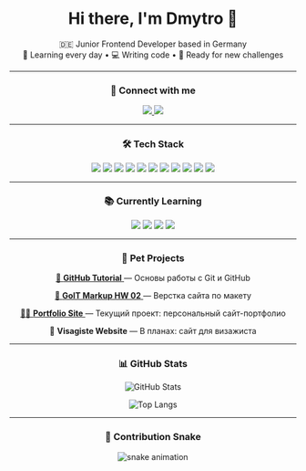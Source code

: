 <h1 align="center">Hi there, I'm Dmytro 👋</h1>

<p align="center">
  🇩🇪 Junior Frontend Developer based in Germany<br>
  🧠 Learning every day • 💻 Writing code • 🦾 Ready for new challenges
</p>

---

<h3 align="center">🔗 Connect with me</h3>

<p align="center">
  <a href="https://linkedin.com/in/дмитро-григор-1ab55723b">
    <img src="https://img.shields.io/badge/LinkedIn-0A66C2?style=flat&logo=linkedin&logoColor=white" />
  </a>
  <a href="https://leetcode.com/hrihor-dmytro/">
    <img src="https://img.shields.io/badge/LeetCode-FFA116?style=flat&logo=leetcode&logoColor=white" />
  </a>
</p>

---

<h3 align="center">🛠 Tech Stack</h3>

<p align="center">
  <img src="https://img.shields.io/badge/JavaScript-F7DF1E?style=flat&logo=javascript&logoColor=black" />
  <img src="https://img.shields.io/badge/TypeScript-3178C6?style=flat&logo=typescript&logoColor=white" />
  <img src="https://img.shields.io/badge/React-20232A?style=flat&logo=react&logoColor=61DAFB" />
  <img src="https://img.shields.io/badge/Redux-593D88?style=flat&logo=redux&logoColor=white" />
  <img src="https://img.shields.io/badge/Tailwind_CSS-38B2AC?style=flat&logo=tailwind-css&logoColor=white" />
  <img src="https://img.shields.io/badge/HTML5-E34F26?style=flat&logo=html5&logoColor=white" />
  <img src="https://img.shields.io/badge/CSS3-1572B6?style=flat&logo=css3&logoColor=white" />
  <img src="https://img.shields.io/badge/Git-F05032?style=flat&logo=git&logoColor=white" />
  <img src="https://img.shields.io/badge/Node.js-339933?style=flat&logo=node.js&logoColor=white" />
  <img src="https://img.shields.io/badge/VS_Code-007ACC?style=flat&logo=visual-studio-code&logoColor=white" />
  <img src="https://img.shields.io/badge/Figma-F24E1E?style=flat&logo=figma&logoColor=white" />
</p>

---

<h3 align="center">📚 Currently Learning</h3>

<p align="center">
  <img src="https://img.shields.io/badge/Next.js-000000?style=flat&logo=nextdotjs&logoColor=white" />
  <img src="https://img.shields.io/badge/Framer_Motion-EF008F?style=flat&logo=framer&logoColor=white" />
  <img src="https://img.shields.io/badge/Testing_Library-E33332?style=flat&logo=testing-library&logoColor=white" />
  <img src="https://img.shields.io/badge/TypeScript-3178C6?style=flat&logo=typescript&logoColor=white" />
</p>

---

<h3 align="center">🚀 Pet Projects</h3>

<p align="center">
  <a href="https://github.com/Hrihor-Dmytro/github-tutorial">
    📘 <strong>GitHub Tutorial</strong>
  </a> — Основы работы с Git и GitHub
</p>

<p align="center">
  <a href="https://github.com/Hrihor-Dmytro/goit-markup-hw-02">
    🎨 <strong>GoIT Markup HW 02</strong>
  </a> — Верстка сайта по макету
</p>

<p align="center">
  <a href="https://github.com/Hrihor-Dmytro/portfolio-site">
    🧑‍💻 <strong>Portfolio Site</strong>
  </a> — Текущий проект: персональный сайт-портфолио
</p>

<p align="center">
  💄 <strong>Visagiste Website</strong> — В планах: сайт для визажиста
</p>

---

<h3 align="center">📊 GitHub Stats</h3>

<p align="center">
  <img src="https://github-readme-stats.vercel.app/api?username=Hrihor-Dmytro&show_icons=true&theme=tokyonight" alt="GitHub Stats" />
</p>
<p align="center">
  <img src="https://github-readme-stats.vercel.app/api/top-langs/?username=Hrihor-Dmytro&layout=compact&theme=tokyonight" alt="Top Langs" />
</p>

---

<h3 align="center">🐍 Contribution Snake</h3>

<p align="center">
  <img src="https://github.com/Hrihor-Dmytro/Hrihor-Dmytro/blob/output/github-contribution-grid-snake.svg" alt="snake animation" />
</p>

<!---
Hrihor-Dmytro/Hrihor-Dmytro is a ✨ special ✨ repository because its `README.md` (this file) appears on your GitHub profile.
You can click the Preview link to take a look at your changes.
--->
